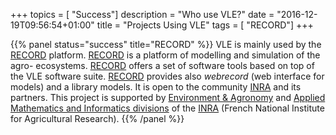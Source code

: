 +++
topics = [ "Success"]
description = "Who use VLE?"
date = "2016-12-19T09:56:54+01:00"
title = "Projects Using VLE"
tags = [ "RECORD"]
+++

{{% panel status="success" title="RECORD" %}}
VLE is mainly used by the [RECORD] platform. [RECORD] is a platform of
modelling and simulation of the agro- ecosystems. [RECORD] offers a set of
software tools based on top of the VLE software suite. [RECORD] provides also
*webrecord* (web interface for models) and a library models. It is open to the
community [INRA] and its partners. This project is supported by [Environment &
Agronomy](http://www.ea.inra.fr/en) and [Applied Mathematics and Informatics
divisions](http://www.mia.inra.fr/en) of the [INRA] (French National Institute
for Agricultural Research).
{{% /panel %}}

[RECORD]: http://www6.inra.fr/record/
[INRA]: http://www.inra.fr/en
